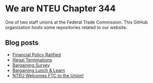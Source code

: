 # We are NTEU Chapter 344
One of two staff unions at the Federal Trade Commission. This GitHub organization hosts some repositories related to our website.

## Blog posts
<!-- BLOG-POST-LIST:START -->
- [Financial Policy Ratified](https://www.ftcunion.org/2025/financial-policy-ratified/)
- [Illegal Terminations](https://www.ftcunion.org/2025/illegal-terminations/)
- [Bargaining Survey](https://www.ftcunion.org/2024/bargaining-survey/)
- [Bargaining Lunch &amp; Learn](https://www.ftcunion.org/2024/bargaining-lunch-learn/)
- [NTEU Welcomes FTC to the Union!](https://www.ftcunion.org/2024/nteu-welcomes-ftc-to-the-union/)
<!-- BLOG-POST-LIST:END -->

